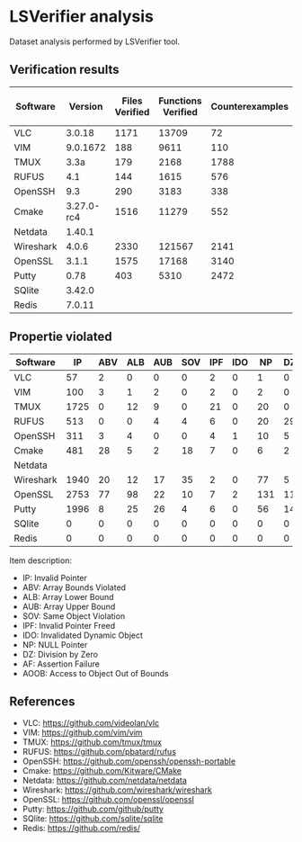 # LSVerifier analysis

Dataset analysis performed by LSVerifier tool.


## Verification results

| Software  | Version | Files Verified | Functions Verified | Counterexamples | Overall time | Peak Memory Usage |
|-----------|------------|-----------|--------------|-----------|-------------|---------------|
| VLC       | 3.0.18     | 1171      | 13709        | 72        | 1033.79s    | 20.09 MB      |
| VIM       | 9.0.1672   | 188       | 9611         | 110       | 554.56s     | 39.83MB       | 
| TMUX      | 3.3a       | 179       | 2168         | 1788      | 52218.45s   | 43.12MB       |
| RUFUS     | 4.1        | 144       | 1615         | 576       | 283.95s     | 6.06MB        |
| OpenSSH   | 9.3        | 290       | 3183         | 338       | 873.27s     | 42.58MB       |
| Cmake     | 3.27.0-rc4 | 1516      | 11279        | 552       | 934.21s     | 37.07MB       |
| Netdata   | 1.40.1     |           |              |           |             |               |
| Wireshark | 4.0.6      | 2330      | 121567       | 2141      | 59952.39s   | 391.44MB      |
| OpenSSL   | 3.1.1      | 1575      | 17168        | 3140      | 6046.63s    | 53.34MB       |
| Putty     | 0.78       | 403       | 5310         | 2472      | 66210.32s   | 58.54MB       | 
| SQlite    | 3.42.0     |           |              |           |             |               |
| Redis     | 7.0.11     |           |              |           |             |               |
  

## Propertie violated

| Software   | IP    | ABV   | ALB   | AUB   | SOV   | IPF   | IDO   | NP    | DZ    | AF    | AOOB  |
|------------|-------|-------|-------|-------|-------|-------|-------|-------|-------|-------|-------|
| VLC        | 57    | 2     | 0     | 0     | 0     | 2     | 0     | 1     | 0     | 10    | 0     |
| VIM        | 100   | 3     | 1     | 2     | 0     | 2     | 0     | 2     | 0     | 0     | 0     |
| TMUX       | 1725  | 0     | 12    | 9     | 0     | 21    | 0     | 20    | 0     | 1     | 0     |
| RUFUS      | 513   | 0     | 0     | 4     | 4     | 6     | 0     | 20    | 29    | 0     | 0     |
| OpenSSH    | 311   | 3     | 4     | 0     | 0     | 4     | 1     | 10    | 5     | 0     | 0     |
| Cmake      | 481   | 28    | 5     | 2     | 18    | 7     | 0     | 6     | 2     | 3     | 0     |
| Netdata    |       |       |       |       |       |       |       |       |       |       | 0     |
| Wireshark  | 1940  | 20    | 12    | 17    | 35    | 2     | 0     | 77    | 5     | 27    | 6     |
| OpenSSL    | 2753  | 77    | 98    | 22    | 10    | 7     | 2     | 131   | 11    | 29    | 0     |
| Putty      | 1996  | 8     | 25    | 26    | 4     | 6     | 0     | 56    | 14    | 337   | 0     |
| SQlite     | 0     | 0     | 0     | 0     | 0     | 0     | 0     | 0     | 0     | 0     | 0     |
| Redis      | 0     | 0     | 0     | 0     | 0     | 0     | 0     | 0     | 0     | 0     | 0     |

Item description:

* IP: Invalid Pointer
* ABV: Array Bounds Violated
* ALB: Array Lower Bound
* AUB: Array Upper Bound
* SOV: Same Object Violation
* IPF: Invalid Pointer Freed
* IDO: Invalidated Dynamic Object
* NP: NULL Pointer
* DZ: Division by Zero
* AF: Assertion Failure
* AOOB: Access to Object Out of Bounds


## References

* VLC: https://github.com/videolan/vlc
* VIM: https://github.com/vim/vim
* TMUX: https://github.com/tmux/tmux
* RUFUS: https://github.com/pbatard/rufus
* OpenSSH: https://github.com/openssh/openssh-portable
* Cmake: https://github.com/Kitware/CMake
* Netdata: https://github.com/netdata/netdata
* Wireshark: https://github.com/wireshark/wireshark
* OpenSSL: https://github.com/openssl/openssl
* Putty: https://github.com/github/putty
* SQlite: https://github.com/sqlite/sqlite
* Redis: https://github.com/redis/
